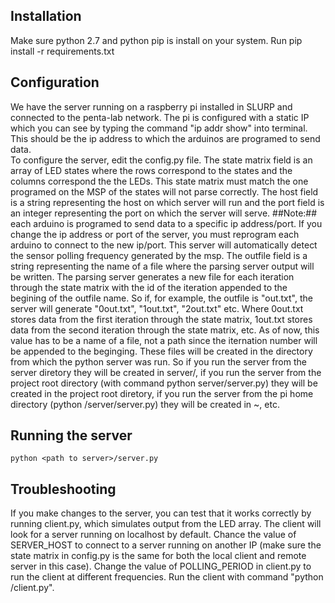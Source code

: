 ## Installation
Make sure python 2.7 and python pip is install on your system. Run pip install -r requirements.txt

## Configuration
We have the server running on a raspberry pi installed in SLURP and connected to the penta-lab network. The pi is configured with a static IP which you can
    see by typing the command "ip addr show" into terminal. This should be the ip address to which the arduinos are programed to send data.  
    To configure the server, edit the config.py file. The state matrix field is an array of LED states where the rows correspond to the states and the columns
    correspond the the LEDs. This state matrix must match the one programed on the MSP of the states will not parse correctly. The host field is a string
    representing the host on which server will run and the port field is an integer representing the port on which the server will serve. ##Note:## each arduino
    is programed to send data to a specific ip address/port. If you change the ip address or port of the server, you must reprogram each arduino to connect to
    the new ip/port. This server will automatically detect the sensor polling frequency generated by the msp. 
    The outfile field is a string representing the name of a file where the parsing server output will be written. The parsing server generates a new file for
    each iteration through the state matrix with the id of the iteration appended to the begining of the outfile name. So if, for example, the outfile is
    "out.txt", the server will generate "0out.txt", "1out.txt", "2out.txt" etc. Where 0out.txt stores data from the first iteration through the state matrix,
    1out.txt stores data from the second iteration through the state matrix, etc. As of now, this value has to be a name of a file, not a path since the
    iternation number will be appended to the beginging.
    These files will be created in the directory from which the python server was run. So if you run the server from the server diretory they will be created in
    server/, if you run the server from the project root directory (with command python server/server.py) they will be created in the project root diretory, if
    you run the server from the pi home directory (python <project root>/server/server.py) they will be created in ~, etc.

## Running the server

    python <path to server>/server.py


## Troubleshooting
If you make changes to the server, you can test that it works correctly by running client.py, which simulates output from the LED array. The client will
    look for a server running on localhost by default. Chance the value of SERVER_HOST to connect to a server running on another IP (make sure the state matrix
    in config.py is the same for both the local client and remote server in this case). Change the value of POLLING_PERIOD in client.py to run the client at
    different frequencies.
    Run the client with command "python <path to client>/client.py".
